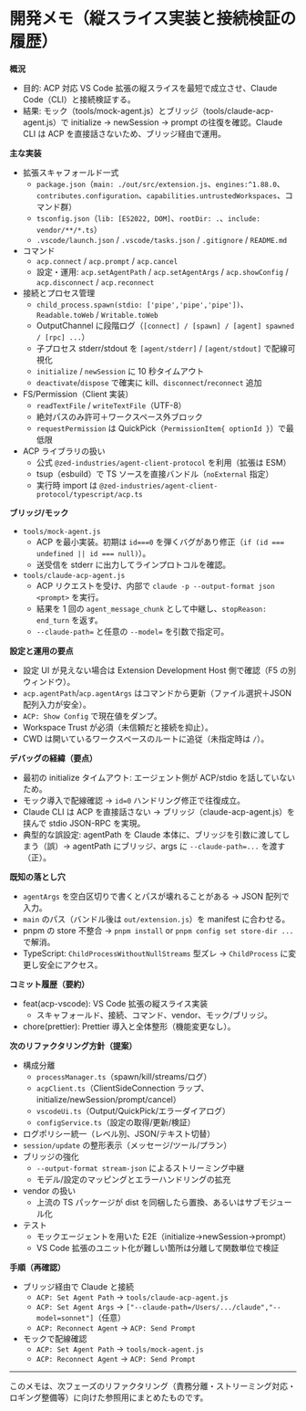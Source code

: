 # 開発メモ（縦スライス実装と接続検証の履歴）

**概況**
- 目的: ACP 対応 VS Code 拡張の縦スライスを最短で成立させ、Claude Code（CLI）と接続検証する。
- 結果: モック（tools/mock-agent.js）とブリッジ（tools/claude-acp-agent.js）で initialize → newSession → prompt の往復を確認。Claude CLI は ACP を直接話さないため、ブリッジ経由で運用。

**主な実装**
- 拡張スキャフォールド一式
  - `package.json`（`main: ./out/src/extension.js`、`engines:^1.88.0`、`contributes.configuration`、`capabilities.untrustedWorkspaces`、コマンド群）
  - `tsconfig.json`（`lib: [ES2022, DOM]`、`rootDir: .`、`include: vendor/**/*.ts`）
  - `.vscode/launch.json` / `.vscode/tasks.json` / `.gitignore` / `README.md`
- コマンド
  - `acp.connect` / `acp.prompt` / `acp.cancel`
  - 設定・運用: `acp.setAgentPath` / `acp.setAgentArgs` / `acp.showConfig` / `acp.disconnect` / `acp.reconnect`
- 接続とプロセス管理
  - `child_process.spawn(stdio: ['pipe','pipe','pipe'])`、`Readable.toWeb` / `Writable.toWeb`
  - OutputChannel に段階ログ（`[connect] / [spawn] / [agent] spawned / [rpc] ...`）
  - 子プロセス stderr/stdout を `[agent/stderr]` / `[agent/stdout]` で配線可視化
  - `initialize` / `newSession` に 10 秒タイムアウト
  - `deactivate`/`dispose` で確実に kill、`disconnect`/`reconnect` 追加
- FS/Permission（Client 実装）
  - `readTextFile` / `writeTextFile`（UTF-8）
  - 絶対パスのみ許可＋ワークスペース外ブロック
  - `requestPermission` は QuickPick（`PermissionItem{ optionId }`）で最低限
- ACP ライブラリの扱い
  - 公式 `@zed-industries/agent-client-protocol` を利用（拡張は ESM）
  - tsup（esbuild）で TS ソースを直接バンドル（`noExternal` 指定）
  - 実行時 import は `@zed-industries/agent-client-protocol/typescript/acp.ts`

**ブリッジ/モック**
- `tools/mock-agent.js`
  - ACP を最小実装。初期は `id===0` を弾くバグがあり修正（`if (id === undefined || id === null)`）。
  - 送受信を stderr に出力してラインプロトコルを確認。
- `tools/claude-acp-agent.js`
  - ACP リクエストを受け、内部で `claude -p --output-format json <prompt>` を実行。
  - 結果を 1 回の `agent_message_chunk` として中継し、`stopReason: end_turn` を返す。
  - `--claude-path=` と任意の `--model=` を引数で指定可。

**設定と運用の要点**
- 設定 UI が見えない場合は Extension Development Host 側で確認（F5 の別ウィンドウ）。
- `acp.agentPath`/`acp.agentArgs` はコマンドから更新（ファイル選択＋JSON 配列入力が安全）。
- `ACP: Show Config` で現在値をダンプ。
- Workspace Trust が必須（未信頼だと接続を抑止）。
- CWD は開いているワークスペースのルートに追従（未指定時は `/`）。

**デバッグの経緯（要点）**
- 最初の initialize タイムアウト: エージェント側が ACP/stdio を話していないため。
- モック導入で配線確認 → `id=0` ハンドリング修正で往復成立。
- Claude CLI は ACP を直接話さない → ブリッジ（claude-acp-agent.js）を挟んで stdio JSON-RPC を実現。
- 典型的な誤設定: agentPath を Claude 本体に、ブリッジを引数に渡してしまう（誤）→ agentPath にブリッジ、args に `--claude-path=...` を渡す（正）。

**既知の落とし穴**
- `agentArgs` を空白区切りで書くとパスが壊れることがある → JSON 配列で入力。
- `main` のパス（バンドル後は `out/extension.js`）を manifest に合わせる。
- pnpm の store 不整合 → `pnpm install` or `pnpm config set store-dir ...` で解消。
- TypeScript: `ChildProcessWithoutNullStreams` 型ズレ → `ChildProcess` に変更し安全にアクセス。

**コミット履歴（要約）**
- feat(acp-vscode): VS Code 拡張の縦スライス実装
  - スキャフォールド、接続、コマンド、vendor、モック/ブリッジ。
- chore(prettier): Prettier 導入と全体整形（機能変更なし）。

**次のリファクタリング方針（提案）**
- 構成分離
  - `processManager.ts`（spawn/kill/streams/ログ）
  - `acpClient.ts`（ClientSideConnection ラップ、initialize/newSession/prompt/cancel）
  - `vscodeUi.ts`（Output/QuickPick/エラーダイアログ）
  - `configService.ts`（設定の取得/更新/検証）
- ログポリシー統一（レベル別、JSON/テキスト切替）
- `session/update` の整形表示（メッセージ/ツール/プラン）
- ブリッジの強化
  - `--output-format stream-json` によるストリーミング中継
  - モデル/設定のマッピングとエラーハンドリングの拡充
- vendor の扱い
  - 上流の TS パッケージが dist を同梱したら置換、あるいはサブモジュール化
- テスト
  - モックエージェントを用いた E2E（initialize→newSession→prompt）
  - VS Code 拡張のユニット化が難しい箇所は分離して関数単位で検証

**手順（再確認）**
- ブリッジ経由で Claude と接続
  - `ACP: Set Agent Path` → `tools/claude-acp-agent.js`
  - `ACP: Set Agent Args` → `["--claude-path=/Users/.../claude","--model=sonnet"]`（任意）
  - `ACP: Reconnect Agent` → `ACP: Send Prompt`
- モックで配線確認
  - `ACP: Set Agent Path` → `tools/mock-agent.js`
  - `ACP: Reconnect Agent` → `ACP: Send Prompt`

---
このメモは、次フェーズのリファクタリング（責務分離・ストリーミング対応・ロギング整備等）に向けた参照用にまとめたものです。
